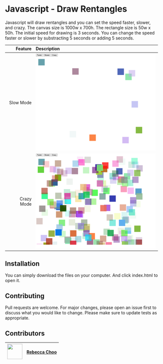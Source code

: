 # Javascript - Draw Rentangles

Javascript will draw rentangles and you can set the speed faster, slower, and crazy.
The canvas size is 1000w x 700h.
The rectangle size is 50w x 50h.
The initial speed for drawing is 3 seconds.
You can change the speed faster or slower by substracting 5 seconds or adding 5 seconds.

| Feature | Description |
| -----: | :----------- |
|  Slow Mode | <img src="https://github.com/rebeccachoo/javascript-draw-rectangles/blob/main/screenshot1.png?raw=true"  width="400">|
|  Crazy Mode | <img src="https://github.com/rebeccachoo/javascript-draw-rectangles/blob/main/screenshot2.png?raw=true"  width="400">|

## Installation

You can simply download the files on your computer. And click index.html to open it.
 
## Contributing

Pull requests are welcome. For major changes, please open an issue first to discuss what you would like to change.
Please make sure to update tests as appropriate. 


##  Contributors

|  <img src="https://avatars.githubusercontent.com/u/254729?s=460&u=58ed23724180265db677357b4133d4ef970d6407&v=4" width="50" height="50" /> |<a href="https://github.com/rebeccachoo" target="_blank">Rebecca Choo</a>| 
| ----------- | ----------- |
